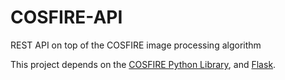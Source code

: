 # COSFIRE-API
REST API on top of the COSFIRE image processing algorithm

This project depends on the [COSFIRE Python Library](https://github.com/Theys96/COSFIRE/), and [Flask](http://flask.pocoo.org/).
